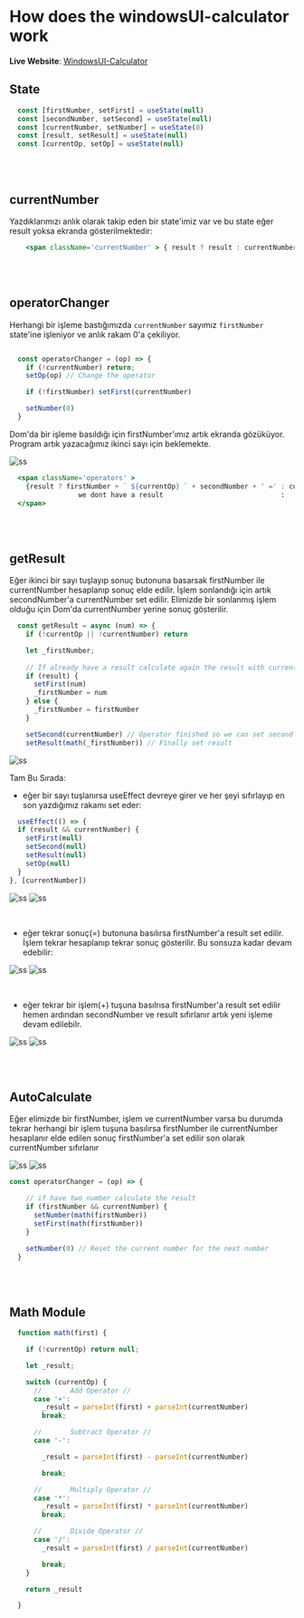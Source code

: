 # How does the windowsUI-calculator  work

**Live Website**: [WindowsUI-Calculator](https://windowsui-calculator.netlify.app)

## State
```js
  const [firstNumber, setFirst] = useState(null)
  const [secondNumber, setSecond] = useState(null)
  const [currentNumber, setNumber] = useState(0)
  const [result, setResult] = useState(null)
  const [currentOp, setOp] = useState(null)
```

<br>
<br>

## currentNumber 
Yazdıklarımızı anlık olarak takip eden bir state'imiz var
ve bu state eğer result yoksa ekranda gösterilmektedir:

```jsx
	<span className='currentNumber' > { result ? result : currentNumber } </span>
```

<br>
<br>

## operatorChanger 
Herhangi bir işleme bastığımızda `currentNumber`
sayımız `firstNumber` state'ine işleniyor ve anlık rakam
0'a çekiliyor.

```jsx

  const operatorChanger = (op) => {
    if (!currentNumber) return;
    setOp(op) // Change the operator

    if (!firstNumber) setFirst(currentNumber)

    setNumber(0)
  }

```

Dom'da bir işleme basıldığı için firstNumber'ımız artık
ekranda gözüküyor. Program artık yazacağımız ikinci sayı
için beklemekte.

![ss](https://gcdnb.pbrd.co/images/M13ZQEmBPEpR.png?o=1)

```jsx
  <span className='operators' >
    {result ? firstNumber + ` ${currentOp} ` + secondNumber + ' =' : currentOp ? firstNumber + ` ${currentOp}` : ''  }
                 we dont have a result                             :     we have a operator '16 +'
  </span>
```
<br>
<br>

## getResult
Eğer ikinci bir sayı tuşlayıp sonuç butonuna basarsak firstNumber ile currentNumber hesaplanıp sonuç elde edilir. İşlem sonlandığı için artık secondNumber'a currentNumber set edilir. Elimizde bir sonlanmış işlem olduğu için Dom'da currentNumber yerine sonuç gösterilir.
```jsx
  const getResult = async (num) => {
    if (!currentOp || !currentNumber) return

    let _firstNumber;
    
    // İf already have a result calculate again the result with current number
    if (result) {
      setFirst(num)
      _firstNumber = num
    } else {
      _firstNumber = firstNumber
    }

    setSecond(currentNumber) // Operator finished so we can set second number to show on screen
    setResult(math(_firstNumber)) // Finally set result

```

![ss](https://gcdnb.pbrd.co/images/5IaD645bCwOG.png?o=1)


Tam Bu Sırada:
 - eğer bir sayı tuşlanırsa useEffect devreye girer ve her şeyi sıfırlayıp en son yazdığımız rakamı set eder:
  ```jsx
    useEffect(() => {
    if (result && currentNumber) {
      setFirst(null)
      setSecond(null)
      setResult(null)
      setOp(null)
    } 
  }, [currentNumber])
  ```
  
![ss](https://gcdnb.pbrd.co/images/vLu3PuoosomJ.png?o=1) ![ss](https://gcdnb.pbrd.co/images/mkz3ncWY5RSf.png?o=1)
  
  <br>
  
  - eğer tekrar sonuç(=) butonuna basılırsa firstNumber'a result set edilir. İşlem tekrar hesaplanıp tekrar sonuç gösterilir. Bu sonsuza kadar devam edebilir:
  
![ss](https://gcdnb.pbrd.co/images/Cxntx3vVzj5l.png?o=1) ![ss](https://gcdnb.pbrd.co/images/29NaCHa9Lr33.png?o=1)

<br>

  - eğer tekrar bir işlem(+) tuşuna basılrısa firstNumber'a result set edilir hemen ardından secondNumber ve result sıfırlanır artık yeni işleme devam edilebilr.

![ss](https://gcdnb.pbrd.co/images/IyWAONgYkcAH.png?o=1) ![ss](https://gcdnb.pbrd.co/images/2u22NE6iG7m3.png?o=1)

<br>
<br>

## AutoCalculate

Eğer elimizde bir firstNumber, işlem ve currentNumber varsa bu durumda tekrar herhangi bir işlem tuşuna basılırsa firstNumber ile currentNumber hesaplanır elde edilen sonuç firstNumber'a set edilir son olarak currentNumber sıfırlanır

![ss](https://gcdnb.pbrd.co/images/3zgyYzxCi68l.png?o=1) ![ss](https://gcdnb.pbrd.co/images/zVq6cmW5Nip3.png?o=1)

```js
const operatorChanger = (op) => {

    // if have two number calculate the result
    if (firstNumber && currentNumber) {
      setNumber(math(firstNumber))
      setFirst(math(firstNumber))
    }

    setNumber(0) // Reset the current number for the next number
  }
```
<br>
<br>

## Math Module

```js
  function math(first) {

    if (!currentOp) return null;

    let _result;

    switch (currentOp) {
      //       Add Operator //
      case '+':
        _result = parseInt(first) + parseInt(currentNumber)
        break;

      //       Subtract Operator //
      case '-':

        _result = parseInt(first) - parseInt(currentNumber)

        break;

      //       Multiply Operator //
      case '*':
        _result = parseInt(first) * parseInt(currentNumber)
        break;

      //       Divide Operator //
      case '/':
        _result = parseInt(first) / parseInt(currentNumber)

        break;
    }

    return _result

  }
```


